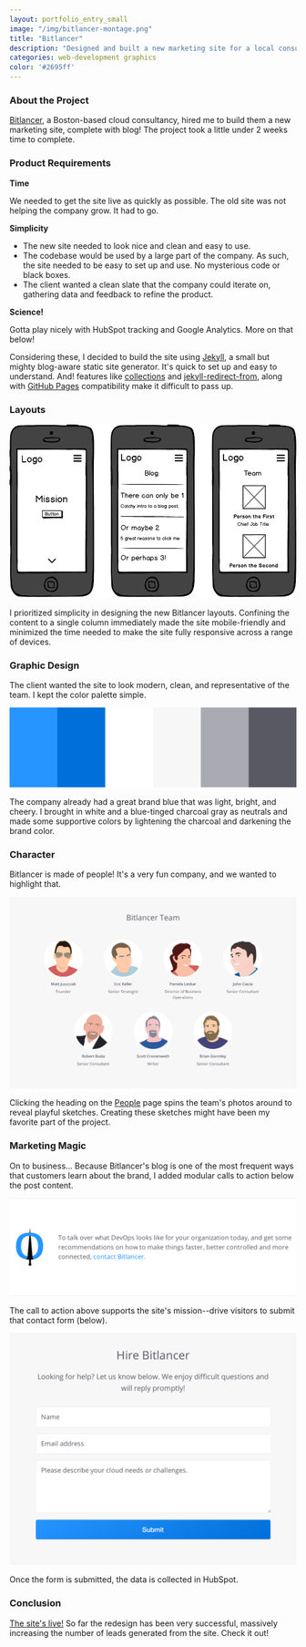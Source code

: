 ```yaml
---
layout: portfolio_entry_small
image: "/img/bitlancer-montage.png"
title: "Bitlancer"
description: "Designed and built a new marketing site for a local consultancy"
categories: web-development graphics
color: '#2695ff'
---
```


### About the Project

[Bitlancer](http://bitlancer.com/), a Boston-based cloud consultancy, hired me to build them a new marketing site, complete with blog! The project took a little under 2 weeks time to complete.

### Product Requirements

**Time**

We needed to get the site live as quickly as possible. The old site was not helping the company grow.  It had to go.

**Simplicity**

- The new site needed to look nice and clean and easy to use.
- The codebase would be used by a large part of the company. As such, the site needed to be easy to set up and use. No mysterious code or black boxes.
- The client wanted a clean slate that the company could iterate on, gathering data and feedback to refine the product.

**Science!**

Gotta play nicely with HubSpot tracking and Google Analytics.  More on that below!

Considering these, I decided to build the site using [Jekyll](http://jekyllrb.com/), a small but mighty blog-aware static site generator.  It's quick to set up and easy to understand. And! features like [collections](http://jekyllrb.com/docs/collections/) and [jekyll-redirect-from](https://github.com/jekyll/jekyll-redirect-from), along with [GitHub Pages](http://jekyllrb.com/docs/github-pages/) compatibility make it difficult to pass up.

### Layouts

![Mobile wireframes](/img/bitlancer-wireframes.png)

I prioritized simplicity in designing the new Bitlancer layouts.  Confining the
content to a single column immediately made the site mobile-friendly and
minimized the time needed to make the site fully responsive across a range of
devices.

### Graphic Design

The client wanted the site to look modern, clean, and representative of the team.  I kept the color palette simple.

![Colors](/img/bitlancer-colors.png)

The company already had a great brand blue that was light, bright, and cheery.  I brought in white and a blue-tinged charcoal gray as neutrals and made some supportive colors by lightening the charcoal and darkening the brand color.

### Character

Bitlancer is made of people!  It's a very fun company, and we wanted to highlight that.

![Bitlancer team](/img/bitlancer-people.png)

Clicking the heading on the [People](http://bitlancer.com/people/) page spins the team's photos around to reveal playful sketches.  Creating these sketches might have been my favorite part of the project.

### Marketing Magic

On to business... Because Bitlancer's blog is one of the most frequent ways that customers learn about the brand, I added modular calls to action below the post content.

![Blog call to action](/img/bitlancer-cta.png)

The call to action above supports the site's mission--drive visitors to submit that contact form (below).

![Contact form](/img/bitlancer-form.png)

Once the form is submitted, the data is collected in HubSpot.

### Conclusion

[The site's live!](http://bitlancer.com/)  So far the redesign has been very successful, massively increasing the number of leads generated from the site. Check it out! 
